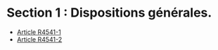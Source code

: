 # Section 1 : Dispositions générales.

* [Article R4541-1](./LEGIARTI000020398152.md)
* [Article R4541-2](./LEGIARTI000018528909.md)
